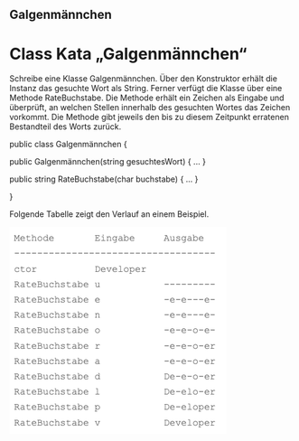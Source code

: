 ## Galgenmännchen


# Class Kata „Galgenmännchen“
Schreibe eine Klasse Galgenmännchen. Über den Konstruktor erhält die Instanz das gesuchte Wort als String. Ferner verfügt die Klasse über eine Methode RateBuchstabe. Die Methode erhält ein Zeichen als Eingabe und überprüft, an welchen Stellen innerhalb des gesuchten Wortes das Zeichen vorkommt. Die Methode gibt jeweils den bis zu diesem Zeitpunkt erratenen Bestandteil des Worts zurück.

public class Galgenmännchen {

public Galgenmännchen(string gesuchtesWort) { ... }

public string RateBuchstabe(char buchstabe) { ... }

}

Folgende Tabelle zeigt den Verlauf an einem Beispiel.

![img_1.png](img_1.png)
